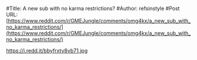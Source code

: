 #Title: A new sub with no karma restrictions?
#Author: refsinstyle
#Post URL: [https://www.reddit.com/r/GMEJungle/comments/omg4kx/a_new_sub_with_no_karma_restrictions/](https://www.reddit.com/r/GMEJungle/comments/omg4kx/a_new_sub_with_no_karma_restrictions/)


https://i.redd.it/bbyfrxty8vb71.jpg